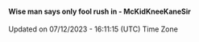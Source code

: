#### Wise man says only fool rush in - McKidKneeKaneSir
Updated on 07/12/2023 - 16:11:15 (UTC) Time Zone
